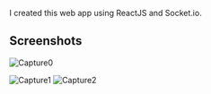 I created this web app using ReactJS and Socket.io.

## Screenshots

![Capture0](https://github.com/vigneshwaran-5/chatapp/assets/104250381/9c5057a0-5c8e-4250-a41c-fdea39cdbd65)

![Capture1](https://github.com/vigneshwaran-5/chatapp/assets/104250381/8c79187b-e9b2-446c-ad1a-bce7ae3cbee1)
![Capture2](https://github.com/vigneshwaran-5/chatapp/assets/104250381/e0a48f26-26b3-4c09-8c3e-c93f5c6304a5)
